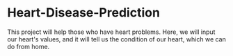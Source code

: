 # Heart-Disease-Prediction
This project will help those who have heart problems. Here, we will input our heart's values, and it will tell us the condition of our heart, which we can do from home.
